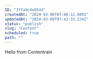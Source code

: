```yaml
---
ID: "3ffa9c4e054d"
createdAt: "2024-03-06T07:00:12.000Z"
updatedAt: "2024-03-06T07:42:33.224Z"
status: "publish"
slug: "Content"
scheduled: true
path: ""
---
```

Hello from Contentrain